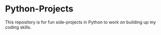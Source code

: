 # Python-Projects
This repository is for fun side-projects in Python to work on building up my coding skills.
 
